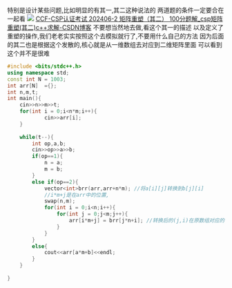特别是设计某些问题,比如明显的有其一,其二这种说法的
两道题的条件一定要合在一起看
![](Pasted%20image%2020240907125222.png)
[CCF-CSP认证考试 202406-2 矩阵重塑（其二） 100分题解\_csp矩阵重塑(其二)c++求解-CSDN博客](https://blog.csdn.net/qq_45123552/article/details/140524591?utm_medium=distribute.pc_relevant.none-task-blog-2~default~baidujs_baidulandingword~default-0-140524591-blog-139751341.235^v43^pc_blog_bottom_relevance_base9&spm=1001.2101.3001.4242.1&utm_relevant_index=1)
不要想当然地去做,看这个其一的描述
以及定义了重塑的操作,我们老老实实按照这个去模拟就行了,不要用什么自己的方法
因为后面的其二也是根据这个发散的,核心就是从一维数组去对应到二维矩阵里面
可以看到这个并不是很难
```c++
#include <bits/stdc++.h>
using namespace std;
const int N = 1003;
int arr[N]  ={};
int n,m,t;
int main(){
	cin>>n>>m>>t;
	for(int i = 0;i<n*m;i++){	
			cin>>arr[i];		
	}
	
	while(t--){
		int op,a,b;
		cin>>op>>a>>b;
		if(op==1){
			n = a;
			m = b;
		}
		else if(op==2){
			vector<int>brr(arr,arr+n*m); //将a[i][j]转换到b[j][i]
			//i*m+j是在arr中的位置,
			swap(n,m);
			for(int i = 0;i<n;i++){
				for(int j = 0;j<m;j++){
					arr[i*m+j] = brr[j*n+i]; //转换后的(j,i)在原数组对应的位置
				}
			}
		}
		else{
			cout<<arr[a*m+b]<<endl;
		}
	}
	
}
```